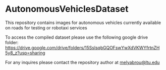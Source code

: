 # AutonomousVehiclesDataset
This repository contains images for autonomous vehicles currently available on roads for testing or robotaxi services

To access the compiled dataset please use the following google drive folder:
https://drive.google.com/drive/folders/15SsIsqbGQOFswYwXdVKWYfrtnZH5y8_z?usp=sharing


For any inquires please contact the repository author at melyabrou@ltu.edu

